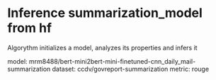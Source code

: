 # Inference summarization_model from hf

Algorythm initializes a model, analyzes its properties and infers it

model: mrm8488/bert-mini2bert-mini-finetuned-cnn_daily_mail-summarization
dataset: ccdv/govreport-summarization
metric: rouge
